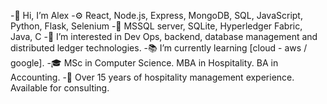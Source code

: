 -👋 Hi, I’m Alex
-⚙️ React, Node.js, Express, MongoDB, SQL, JavaScript, Python, Flask, Selenium
-🔬 MSSQL server, SQLite, Hyperledger Fabric, Java, C
-🥼 I’m interested in Dev Ops, backend, database management and distributed ledger technologies.
-📚 I’m currently learning [cloud - aws / google].
-🎓 MSc in Computer Science. MBA in Hospitality. BA in Accounting.
-💼 Over 15 years of hospitality management experience. Available for consulting. 

<!---
GAtwork/GAtwork is a ✨ special ✨ repository because its `README.md` (this file) appears on your GitHub profile.
You can click the Preview link to take a look at your changes.
--->
